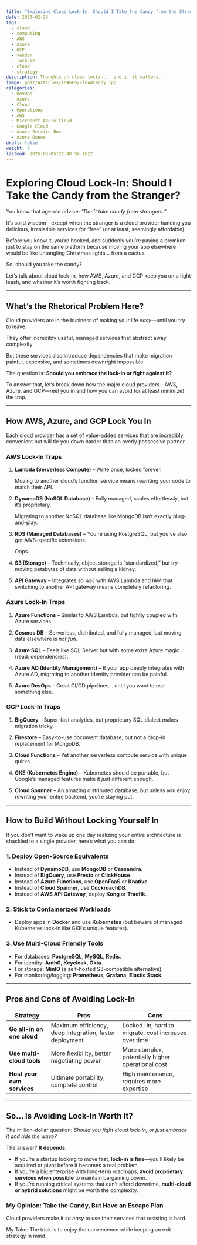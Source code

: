 ```yaml
---
title: "Exploring Cloud Lock-In: Should I Take the Candy from the Stranger?"
date: 2025-02-23
tags:
  - cloud
  - computing
  - AWS
  - Azure
  - GCP
  - vendor
  - lock-in
  - cloud
  - strategy
description: Thoughts on cloud lockin... and if it matters...
image: post/Articles/IMAGES/cloudcandy.jpg
categories:
  - DevOps
  - Azure
  - Cloud
  - Operations
  - AWS
  - Microsoft Azure Cloud
  - Google Cloud
  - Azure Service Bus
  - Azure Queue
draft: false
weight: 6
lastmod: 2025-03-05T21:48:56.162Z
---
```

# Exploring Cloud Lock-In: Should I Take the Candy from the Stranger?

You know that age-old advice: *“Don’t take candy from strangers.”*

It’s solid wisdom—except when the stranger is a cloud provider handing you delicious, irresistible services for “free” (or at least, seemingly affordable).

Before you know it, you’re hooked, and suddenly you’re paying a premium just to stay on the same platform because moving your app elsewhere would be like untangling Christmas lights… from a cactus.

So, should you take the candy?

Let’s talk about cloud lock-in, how AWS, Azure, and GCP keep you on a tight leash, and whether it’s worth fighting back.

***

## What’s the Rhetorical Problem Here?

Cloud providers are in the business of making your life *easy*—until you try to leave.

They offer incredibly useful, managed services that abstract away complexity.

But these services also introduce dependencies that make migration painful, expensive, and sometimes downright impossible.

The question is: **Should you embrace the lock-in or fight against it?**

To answer that, let’s break down how the major cloud providers—AWS, Azure, and GCP—reel you in and how you can avoid (or at least minimize) the trap.

***

## How AWS, Azure, and GCP Lock You In

Each cloud provider has a set of value-added services that are incredibly convenient but will tie you down harder than an overly possessive partner.

### **AWS Lock-In Traps**

1. **Lambda (Serverless Compute)** – Write once, locked forever.

   Moving to another cloud’s function service means rewriting your code to match their API.

2. **DynamoDB (NoSQL Database)** – Fully managed, scales effortlessly, but it’s proprietary.

   Migrating to another NoSQL database like MongoDB isn’t exactly plug-and-play.

3. **RDS (Managed Databases)** – You’re using PostgreSQL, but you’ve also got AWS-specific extensions.

   Oops.

4. **S3 (Storage)** – Technically, object storage is “standardized,” but try moving petabytes of data without selling a kidney.

5. **API Gateway** – Integrates *so well* with AWS Lambda and IAM that switching to another API gateway means completely refactoring.

### **Azure Lock-In Traps**

1. **Azure Functions** – Similar to AWS Lambda, but tightly coupled with Azure services.

2. **Cosmos DB** – Serverless, distributed, and fully managed, but moving data elsewhere is *not fun*.

3. **Azure SQL** – Feels like SQL Server but with some extra Azure magic (read: dependencies).

4. **Azure AD (Identity Management)** – If your app deeply integrates with Azure AD, migrating to another identity provider can be painful.

5. **Azure DevOps** – Great CI/CD pipelines… until you want to use something else.

### **GCP Lock-In Traps**

1. **BigQuery** – Super-fast analytics, but proprietary SQL dialect makes migration tricky.

2. **Firestore** – Easy-to-use document database, but not a drop-in replacement for MongoDB.

3. **Cloud Functions** – Yet another serverless compute service with unique quirks.

4. **GKE (Kubernetes Engine)** – Kubernetes should be portable, but Google’s managed features make it *just* different enough.

5. **Cloud Spanner** – An amazing distributed database, but unless you enjoy rewriting your entire backend, you’re staying put.

***

## How to Build Without Locking Yourself In

If you don’t want to wake up one day realizing your entire architecture is shackled to a single provider, here’s what you can do:

### **1. Deploy Open-Source Equivalents**

* Instead of **DynamoDB**, use **MongoDB** or **Cassandra**.
* Instead of **BigQuery**, use **Presto** or **ClickHouse**.
* Instead of **Azure Functions**, use **OpenFaaS** or **Knative**.
* Instead of **Cloud Spanner**, use **CockroachDB**.
* Instead of **AWS API Gateway**, deploy **Kong** or **Traefik**.

### **2. Stick to Containerized Workloads**

* Deploy apps in **Docker** and use **Kubernetes** (but beware of managed Kubernetes lock-in like GKE’s unique features).

### **3. Use Multi-Cloud Friendly Tools**

* For databases: **PostgreSQL**, **MySQL**, **Redis**.
* For identity: **Auth0**, **Keycloak**, **Okta**.
* For storage: **MinIO** (a self-hosted S3-compatible alternative).
* For monitoring/logging: **Prometheus**, **Grafana**, **Elastic Stack**.

***

## Pros and Cons of Avoiding Lock-In

| Strategy                   | Pros                                                    | Cons                                                 |
| -------------------------- | ------------------------------------------------------- | ---------------------------------------------------- |
| **Go all-in on one cloud** | Maximum efficiency, deep integration, faster deployment | Locked-in, hard to migrate, cost increases over time |
| **Use multi-cloud tools**  | More flexibility, better negotiating power              | More complex, potentially higher operational cost    |
| **Host your own services** | Ultimate portability, complete control                  | High maintenance, requires more expertise            |

***

## So… Is Avoiding Lock-In Worth It?

The million-dollar question: *Should you fight cloud lock-in, or just embrace it and ride the wave?*

The answer? **It depends.**

* If you’re a startup looking to move fast, **lock-in is fine**—you’ll likely be acquired or pivot before it becomes a real problem.
* If you’re a big enterprise with long-term roadmaps, **avoid proprietary services when possible** to maintain bargaining power.
* If you’re running critical systems that can’t afford downtime, **multi-cloud or hybrid solutions** might be worth the complexity.

### **My Opinion: Take the Candy, But Have an Escape Plan**

Cloud providers make it *so easy* to use their services that resisting is hard.

My Take: The trick is to enjoy the convenience while keeping an exit strategy in mind.
